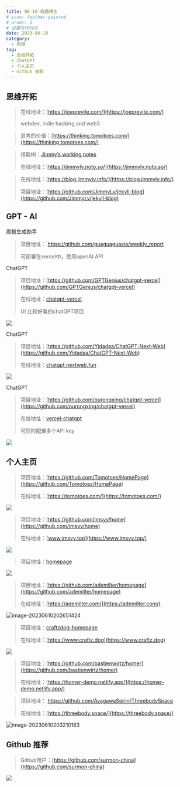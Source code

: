 ```yaml
---
title: 06-10-逸趣横生
# icon: feather-pointed
# order: 1
# 设置写作时间
date: 2023-06-10
category:
  - 周报
tag:
  - 思维开拓
  - ChatGPT
  - 个人主页
  - Github 推荐
---
```


## 思维开拓

> 在线地址：[https://joeprevite.com/](https://joeprevite.com/) 
>
> webdev, indie hacking and web3 

> 思考的价值：[https://thinking.tomotoes.com/](https://thinking.tomotoes.com/) 

> 技能树：[Jimmy’s working notes](https://jimmylv.notion.site/Wiki-Links-634566182c0d4a5cacecadec2bdf152f) 
>
> 在线地址：[https://jimmylv.noto.so/](https://jimmylv.noto.so/) 


>在线地址：[https://blog.jimmylv.info/](https://blog.jimmylv.info/)
>
> 项目地址：[https://github.com/JimmyLv/jekyll-blog](https://github.com/JimmyLv/jekyll-blog)

## GPT - AI

周报生成助手
> 项目地址： https://github.com/guaguaguaxia/weekly_report 
>
> 可部署在vercel中，使用openAI API 

ChatGPT
> 项目地址：[https://github.com/GPTGenius/chatgpt-vercel](https://github.com/GPTGenius/chatgpt-vercel) 
>
> 在线地址：[chatgpt-vercel](https://chatgpt-vercel-sample.vercel.app/) 
>
> UI 比较好看的chatGPT项目 

![](./assets/2023-06-10_15-12-36.png)

ChatGPT
> 项目地址：[https://github.com/Yidadaa/ChatGPT-Next-Web](https://github.com/Yidadaa/ChatGPT-Next-Web) 
>
> 在线地址：[chatgpt.nextweb.fun](https://chatgpt.nextweb.fun/) 

![](./assets/2023-06-10_15-18-34.png)

ChatGPT
> 项目地址：[https://github.com/ourongxing/chatgpt-vercel](https://github.com/ourongxing/chatgpt-vercel) 
>
> 在线地址：[vercel-chatgpt](https://vercel-chatgpt-github.vercel.app/) 
>
> 可同时配置多个API key

![](./assets/2023-06-10_15-16-32.png)



## 个人主页

> 项目地址：[https://github.com/Tomotoes/HomePage](https://github.com/Tomotoes/HomePage) 
>
> 在线地址：[https://tomotoes.com/](https://tomotoes.com/)

![](./assets/2023-06-10_15-04-59.png)

> 项目地址：[https://github.com/imsyy/home](https://github.com/imsyy/home) 
>
> 在线地址：[www.imsyy.top](https://www.imsyy.top/)

![](./assets/2023-06-10_15-21-41.png)


> 项目地址：[homepage](https://github.com/benphelps/homepage)

![](./assets/2023-06-10_14-53-24.png)

> 项目地址：[https://github.com/ademilter/homepage](https://github.com/ademilter/homepage)
>
> 在线地址：[https://ademilter.com/](https://ademilter.com/)

![image-20230610202651424](./assets/image-20230610202651424.png)





> 项目地址：[craftzdog-homepage](https://github.com/craftzdog/craftzdog-homepage) 
>
> 在线地址：[https://www.craftz.dog](https://www.craftz.dog)

![](./assets/2023-06-10_14-56-16.png)

> 项目地址：[https://github.com/bastienwirtz/homer](https://github.com/bastienwirtz/homer) 
>
> 在线地址：[https://homer-demo.netlify.app/](https://homer-demo.netlify.app/)



> 项目地址： https://github.com/AyagawaSeirin/ThreebodySpace
>
> 在线地址：[https://threebody.space/](https://threebody.space/)

![image-20230610203210183](./assets/image-20230610203210183.png)

## Github 推荐

> Github用户：[https://github.com/surmon-china](https://github.com/surmon-china)

![](./assets/2023-06-10_14-58-10.png)